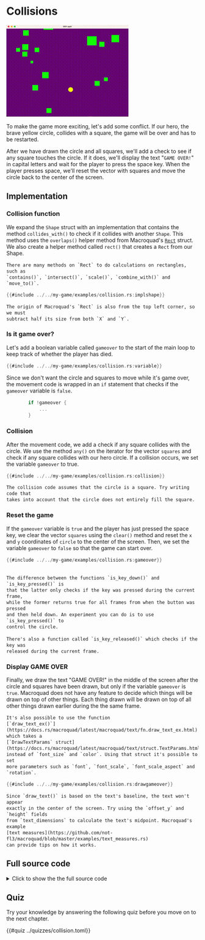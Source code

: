 # Collisions

![Screenshot](images/collision.gif#center)

To make the game more exciting, let's add some conflict. If our hero, the
brave yellow circle, collides with a square, the game will be over and has to
be restarted.

After we have drawn the circle and all squares, we'll add a check to see if
any square touches the circle. If it does, we'll display the text "`GAME
OVER!`" in capital letters and wait for the player to press the space key.
When the player presses space, we'll reset the vector with squares and move
the circle back to the center of the screen.

## Implementation

### Collision function

We expand the `Shape` struct with an implementation that contains the method
`collides_with()` to check if it collides with another `Shape`. This method uses
the `overlaps()` helper method from Macroquad's
[`Rect`](https://docs.rs/macroquad/latest/macroquad/math/struct.Rect.html)
struct. We also create a helper method called `rect()` that creates a `Rect`
from our Shape.

```admonish info
There are many methods on `Rect` to do calculations on rectangles, such as
`contains()`, `intersect()`, `scale()`, `combine_with()` and `move_to()`.
```

```rust
{{#include ../../my-game/examples/collision.rs:implshape}}
```

```admonish note
The origin of Macroquad's `Rect` is also from the top left corner, so we must
subtract half its size from both `X` and `Y`.
```

### Is it game over?

Let's add a boolean variable called `gameover` to the start of the main loop
to keep track of whether the player has died.

```rust
{{#include ../../my-game/examples/collision.rs:variable}}
```

Since we don't want the circle and squares to move while it's game over, the
movement code is wrapped in an `if` statement that checks if the `gameover`
variable is `false`.

```rust
        if !gameover {
            ...
        }
```

### Collision

After the movement code, we add a check if any square collides with the
circle. We use the method `any()` on the iterator for the vector `squares` and
check if any square collides with our hero circle. If a collision occurs, we
set the variable `gameover` to true.

```rust
{{#include ../../my-game/examples/collision.rs:collision}}
```

```admonish tip title="Challenge" class="challenge"
The collision code assumes that the circle is a square. Try writing code that
takes into account that the circle does not entirely fill the square.
```

### Reset the game

If the `gameover` variable is `true` and the player has just pressed the space
key, we clear the vector `squares` using the `clear()` method and reset the
`x` and `y` coordinates of `circle` to the center of the screen. Then, we set the
variable `gameover` to `false` so that the game can start over.

```rust
{{#include ../../my-game/examples/collision.rs:gameover}}
```

```admonish info

The difference between the functions `is_key_down()` and `is_key_pressed()` is
that the latter only checks if the key was pressed during the current frame,
while the former returns true for all frames from when the button was pressed
and then held down. An experiment you can do is to use `is_key_pressed()` to
control the circle.

There's also a function called `is_key_released()` which checks if the key was
released during the current frame.
```

### Display GAME OVER

Finally, we draw the text "GAME OVER!" in the middle of the screen after the
circle and squares have been drawn, but only if the variable `gameover` is `true`.
Macroquad does not have any feature to decide which things will be drawn on
top of other things. Each thing drawn will be drawn on top of all other
things drawn earlier during the the same frame.

```admonish info
It's also possible to use the function
[`draw_text_ex()`](https://docs.rs/macroquad/latest/macroquad/text/fn.draw_text_ex.html)
which takes a
[`DrawTextParams` struct](https://docs.rs/macroquad/latest/macroquad/text/struct.TextParams.html)
instead of `font_size` and `color`. Using that struct it's possible to set
more parameters such as `font`, `font_scale`, `font_scale_aspect` and `rotation`.
```

```rust
{{#include ../../my-game/examples/collision.rs:drawgameover}}
```

```admonish tip title="Challenge" class="challenge"
Since `draw_text()` is based on the text's baseline, the text won't appear
exactly in the center of the screen. Try using the `offset_y` and `height` fields
from `text_dimensions` to calculate the text's midpoint. Macroquad's example
[text measures](https://github.com/not-fl3/macroquad/blob/master/examples/text_measures.rs)
can provide tips on how it works.
```

<div class="noprint">

## Full source code

<details>
  <summary>Click to show the the full source code</summary>

```rust
{{#include ../../my-game/examples/collision.rs:all}}
```
</details>
</div>

<div class="noprint">

## Quiz

Try your knowledge by answering the following quiz before you move on to the
next chapter.

{{#quiz ../quizzes/collision.toml}}

</div>
